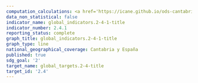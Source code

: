 ```yaml
---
computation_calculations: <a href='https://icane.github.io/ods-cantabria/assets/pdf/2.4.1.1.pdf' target='_blank'>Proporción de la superficie agrícola en que se practica una agricultura productiva y sostenible</a><br><a href='https://icane.github.io/ods-cantabria/assets/pdf/2.4.1.2.pdf' target='_blank'>Emisiones de amoníaco de la agricultura y ganadería</a><br><a href='https://icane.github.io/ods-cantabria/assets/pdf/2.4.1.2_1.pdf' target='_blank'>Emisiones de amoníaco por hectárea de la agricultura y ganadería</a><br><a href='https://icane.github.io/ods-cantabria/assets/pdf/2.4.1.3.pdf' target='_blank'>Emisiones de amoníaco de la agricultura</a><br><a href='https://icane.github.io/ods-cantabria/assets/pdf/2.4.1.3_1.pdf' target='_blank'>Emisiones de amoníaco por hectárea de la agricultura</a><br><a href='https://icane.github.io/ods-cantabria/assets/pdf/2.4.1.4.pdf' target='_blank'>Emisiones de amoníaco de la ganadería</a><br><a href='https://icane.github.io/ods-cantabria/assets/pdf/2.4.1.4_1.pdf' target='_blank'>Emisiones de amoníaco por hectárea de la ganadería</a>
data_non_statistical: false
indicator_name: global_indicators.2-4-1-title
indicator_number: 2.4.1
reporting_status: complete
graph_title: global_indicators.2-4-1-title
graph_type: line
national_geographical_coverage: Cantabria y España
published: true
sdg_goal: '2'
target_name: global_targets.2-4-title
target_id: '2.4'
---
```

